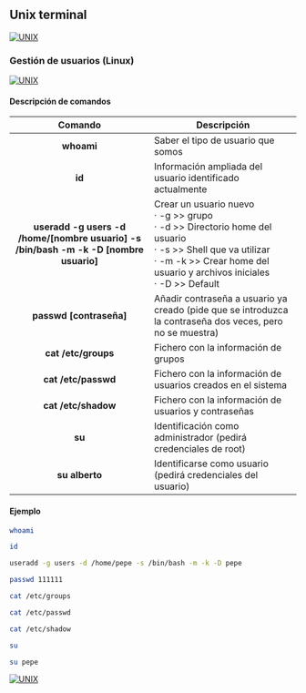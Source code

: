 ## Unix terminal
[![UNIX](https://img.shields.io/badge/UNIX_TERMINAL-FCC624?style=for-the-badge&logo=GNOMETERMINAL&logoColor=white&labelColor=101010)](https://github.com/Alberto-mt/Terminal_de_comandos/blob/main/Unix_terminal/index.md)

### Gestión de usuarios (Linux)
[![UNIX](https://img.shields.io/badge/Gestión_de_usuarios-c08a44?style=for-the-badge&logo=GNOMETERMINAL&logoColor=white&labelColor=101010)](https://github.com/Alberto-mt/Terminal_de_comandos/blob/main/Unix_terminal/categories/Gestion_de_usuarios.md)

#### Descripción de comandos
| Comando  | Descripción  |
|:-:|---|
| **whoami**  | Saber el tipo de usuario que somos  |
| **id**  | Información ampliada del usuario identificado actualmente  |
| **useradd -g users -d /home/[nombre usuario] -s /bin/bash -m -k -D [nombre usuario]**  | Crear un usuario nuevo<br> · -g >> grupo<br> · -d >> Directorio home del usuario<br> · -s >> Shell que va utilizar<br> · -m -k >> Crear home del usuario y archivos iniciales<br> · -D >> Default   |
| **passwd [contraseña]**  | Añadir contraseña a usuario ya creado (pide que se introduzca la contraseña dos veces, pero no se muestra) |
| **cat /etc/groups**  | Fichero con la información de grupos  |
| **cat /etc/passwd**  | Fichero con la información de usuarios creados en el sistema  |
| **cat /etc/shadow**  | Fichero con la información de usuarios y contraseñas  |
| **su**  | Identificación como administrador (pedirá credenciales de root)  |
| **su alberto**  | Identificarse como usuario (pedirá credenciales del usuario)  |

#### Ejemplo
```bash
whoami

id

useradd -g users -d /home/pepe -s /bin/bash -m -k -D pepe

passwd 111111

cat /etc/groups

cat /etc/passwd

cat /etc/shadow

su

su pepe
```

[![UNIX](https://img.shields.io/badge/Gestión_de_usuarios-c08a44?style=for-the-badge&label=&#9650;&logoColor=white&labelColor=101010)](https://github.com/Alberto-mt/Terminal_de_comandos/blob/main/Unix_terminal/categories/Gestion_de_usuarios.md)
